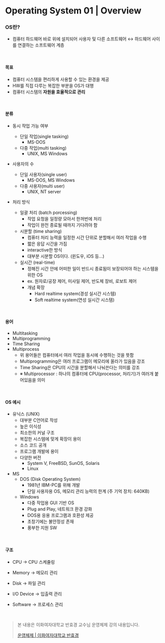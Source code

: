 # Operating System 01 | Overview

### OS란?

- 컴퓨터 하드웨어 바로 위에 설치되어 사용자 및 다른 소프트웨어 ↔ 하드웨어 사이를 연결하는 소프트웨어 계층

<br>

#### 목표

- 컴퓨터 시스템을 편리하게 사용할 수 있는 환경을 제공
- HW를 직접 다루는 복잡한 부분을 OS가 대행
- 컴퓨터 시스템의 **자원을 효율적으로 관리**

<br>

#### 분류

- 동시 작업 가능 여부
  - 단일 작업(single tasking)
    - MS-DOS
  - 다중 작업(multi tasking)
    - UNIX, MS Windows

- 사용자의 수
  - 단일 사용자(single user)
    - MS-DOS, MS Windows
  - 다중 사용자(multi user)
    - UNIX, NT server
- 처리 방식
  - 일괄 처리 (batch porcessing)
    - 작업 요청을 일정량 모아서 한꺼번에 처리
    - 작업이 완전 종료될 때까지 기다려야 함
  - 시분할 (time sharing)
    - 컴퓨터 처리 능력을 일정한 시간 단위로 분할해서 여러 작업을 수행
    - 짧은 응답 시간을 가짐
    - interactive한 방식
    - 대부분 시분할 OS이다. (윈도우, iOS 등...)
  - 실시간 (real-time)
    - 정해진 시간 안에 어떠한 일이 반드시 종료됨이 보장되어야 하는 시스템을 위한 OS
    - ex. 원자로/공장 제어, 미사일 제어, 반도체 장비, 로보트 제어
    - 개념 확장
      - Hard realtime system(경성 실시간 시스템)
      - Soft realtime system(연성 실시간 시스템)

<br>

#### 용어

- Multitasking
- Multiprogramming
- Time Sharing
- Multiprocess
  - 위 용어들은 컴퓨터에서 여러 작업을 동시에 수행하는 것을 뜻함
  - Multiprogramming은 여러 프로그램이 메모리에 올라가 있음을 강조
  - Time Sharing은 CPU의 시간을 분할해서 나눠쓴다는 의미를 강조
  - ※ Multiprocessor : 하나의 컴퓨터에 CPU(processor, 처리기)가 여러개 붙어있음을 의미

<br>

#### OS 예시

- 유닉스 (UNIX)
  - 대부분 C언어로 작성
  - 높은 이식성
  - 최소한의 커널 구조
  - 복잡한 시스템에 맞게 확장이 용이
  - 소스 코드 공개
  - 프로그램 개발에 용이
  - 다양한 버전
    - System V, FreeBSD, SunOS, Solaris
    - Linux
- MS
  - DOS (Disk Operating System)
    - 1981년 IBM-PC를 위해 개발
    - 단일 사용자용 OS, 메모리 관리 능력의 한계 (주 기억 장치: 640KB)
  - Windows
    - 다중 작업용 GUI 기반 OS
    - Plug and Play, 네트워크 환경 강화
    - DOS용 응용 프로그램과 호환성 제공
    - 초창기에는 불안정성 존재
    - 풍부한 지원 SW

<br>

#### 구조

- CPU → CPU 스케쥴링
- Memory → 메모리 관리
- Disk → 파일 관리
- I/O Device → 입출력 관리

- Software → 프로세스 관리

<br>

> 본 내용은 이화여자대학교 반효경 교수님 운영체제 강의 내용입니다.
>
> [운영체제 | 이화여자대학교 반효경](http://www.kocw.net/home/search/kemView.do?kemId=1046323)

